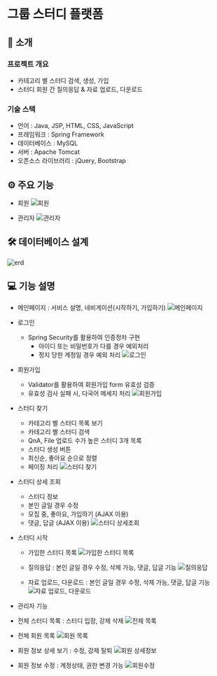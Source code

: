 # 그룹 스터디 플랫폼

## 🔎 소개


### 프로젝트 개요

- 카테고리 별 스터디 검색, 생성, 가입
- 스터디 회원 간 질의응답 & 자료 업로드, 다운로드

### 기술 스택

- 언어 : Java, JSP, HTML, CSS, JavaScript
- 프레임워크 : Spring Framework
- 데이터베이스 : MySQL
- 서버 : Apache Tomcat
- 오픈소스 라이브러리 : jQuery, Bootstrap

## ⚙️ 주요 기능

- 회원
![회원](https://user-images.githubusercontent.com/52367155/132000372-23cc0347-f873-4cae-a33e-7f7842b5a2d7.png)

- 관리자
![관리자](https://user-images.githubusercontent.com/52367155/132000510-e27d12f5-abd3-4a4b-9763-45209099dfe4.png)

## 🛠️ 데이터베이스 설계
![erd](https://user-images.githubusercontent.com/52367155/132000584-b787c923-ad37-4c8d-9ff7-26016212a1fd.png)


## 💻 기능 설명

- 메인페이지 : 서비스 설명, 네비게이션(시작하기, 가입하기)
![메인페이지](https://user-images.githubusercontent.com/52367155/132000797-b7af0ba4-0bdc-454c-bdd6-c0f77c3112c9.png)

- 로그인
  - Spring Security를 활용하여 인증정차 구현
    - 아이디 또는 비밀번호가 다를 경우 예외처리
    - 정지 당한 계정일 경우 예외 처리
  ![로그인](https://user-images.githubusercontent.com/52367155/132000857-f0f22762-c740-4278-9e08-39a8aff7eb3d.png)

- 회원가입
  - Validator를 활용하여 회원가입 form 유효성 검증
  - 유효성 검사 실패 시, 다국어 메세지 처리
  ![회원가입](https://user-images.githubusercontent.com/52367155/132000923-aaa50c96-68e8-4dd0-8383-000c5659c4b6.png)


- 스터디 찾기
  - 카테고리 별 스터디 목록 보기
  - 카테고리 별 스터디 검색
  - QnA, File 업로드 수가 높은 스터디 3개 목록
  - 스터디 생성 버튼
  - 최신순, 좋아요 순으로 정렬
  - 페이징 처리
  ![스터디 찾기](https://user-images.githubusercontent.com/52367155/132001582-7bcec9bc-d9ec-43ea-bd2d-6dc4f6472cf6.png)

- 스터디 상세 조회
  - 스터디 정보
  - 본인 글일 경우 수정
  - 모집 중, 좋아요, 가입하기 (AJAX 이용)
  - 댓글, 답글 (AJAX 이용) 
  ![스터디 상세조회](https://user-images.githubusercontent.com/52367155/132001658-d8d6ce4d-6709-452e-90ab-3ef81cb81d47.png)

- 스터디 시작
  - 가입한 스터디 목록 
  ![가입한 스터디 목록](https://user-images.githubusercontent.com/52367155/132001725-873932f0-5edd-405c-b3a6-f59ae586448a.png)


  - 질의응답 : 본인 글일 경우 수정, 삭제 가능, 댓글, 답글 기능
  ![질의응답](https://user-images.githubusercontent.com/52367155/132001782-7ef262ad-0820-4a9f-8b3b-2e99f1fdd582.png)

  - 자료 업로드, 다운로드 : 본인 글일 경우 수정, 삭제 가능, 댓글, 답글 기능 
  ![자료 업로드, 다운로드](https://user-images.githubusercontent.com/52367155/132001850-bc9483f7-3d5f-435c-bc47-ef1010caa3d1.png)


- 관리자 기능
- 전체 스터디 목록 : 스터디 입장, 강제 삭제
![전체 목록](https://user-images.githubusercontent.com/52367155/132001943-6f1346d5-b65f-4368-8894-f5e8fe28b8db.png)

- 전체 회원 목록
![회원 목록](https://user-images.githubusercontent.com/52367155/132002313-4caebb28-7bc9-4b10-97d6-a8dd0a24da96.png)

- 회원 정보 상세 보기 : 수정, 강제 탈퇴
![회원 상세정보](https://user-images.githubusercontent.com/52367155/132003256-e3ea0e7d-3f6d-42a3-9485-6d1d6aa3247f.png)

- 회원 정보 수정 : 계정상태, 권한 변경 가능 
![회원수정](https://user-images.githubusercontent.com/52367155/132003324-b4c43543-748c-47a6-9c95-bdfbb3bbd475.png)
